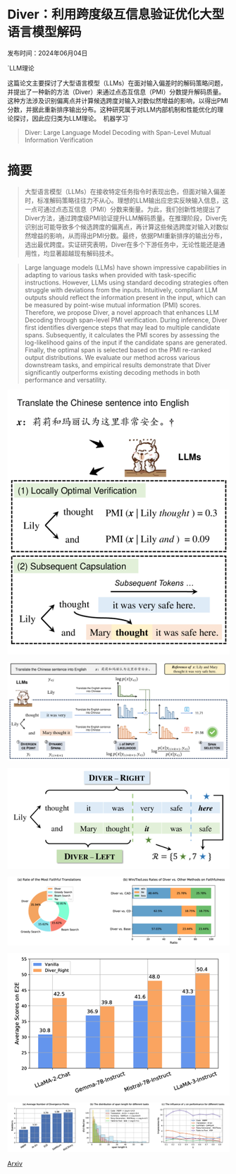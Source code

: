 # Diver：利用跨度级互信息验证优化大型语言模型解码

发布时间：2024年06月04日

`LLM理论

这篇论文主要探讨了大型语言模型（LLMs）在面对输入偏差时的解码策略问题，并提出了一种新的方法（Diver）来通过点态互信息（PMI）分数提升解码质量。这种方法涉及识别偏离点并计算候选跨度对输入对数似然增益的影响，以得出PMI分数，并据此重新排序输出分布。这种研究属于对LLM内部机制和性能优化的理论探讨，因此应归类为LLM理论。` `机器学习`

> Diver: Large Language Model Decoding with Span-Level Mutual Information Verification

# 摘要

> 大型语言模型（LLMs）在接收特定任务指令时表现出色，但面对输入偏差时，标准解码策略往往力不从心。理想的LLM输出应忠实反映输入信息，这一点可通过点态互信息（PMI）分数来衡量。为此，我们创新性地提出了Diver方法，通过跨度级PMI验证提升LLM解码质量。在推理阶段，Diver先识别出可能导致多个候选跨度的偏离点，再计算这些候选跨度对输入对数似然增益的影响，从而得出PMI分数。最终，依据PMI重新排序的输出分布，选出最优跨度。实证研究表明，Diver在多个下游任务中，无论性能还是通用性，均显著超越现有解码技术。

> Large language models (LLMs) have shown impressive capabilities in adapting to various tasks when provided with task-specific instructions. However, LLMs using standard decoding strategies often struggle with deviations from the inputs. Intuitively, compliant LLM outputs should reflect the information present in the input, which can be measured by point-wise mutual information (PMI) scores. Therefore, we propose Diver, a novel approach that enhances LLM Decoding through span-level PMI verification. During inference, Diver first identifies divergence steps that may lead to multiple candidate spans. Subsequently, it calculates the PMI scores by assessing the log-likelihood gains of the input if the candidate spans are generated. Finally, the optimal span is selected based on the PMI re-ranked output distributions. We evaluate our method across various downstream tasks, and empirical results demonstrate that Diver significantly outperforms existing decoding methods in both performance and versatility.

![Diver：利用跨度级互信息验证优化大型语言模型解码](../../../paper_images/2406.02120/x1.png)

![Diver：利用跨度级互信息验证优化大型语言模型解码](../../../paper_images/2406.02120/x2.png)

![Diver：利用跨度级互信息验证优化大型语言模型解码](../../../paper_images/2406.02120/x3.png)

![Diver：利用跨度级互信息验证优化大型语言模型解码](../../../paper_images/2406.02120/x4.png)

![Diver：利用跨度级互信息验证优化大型语言模型解码](../../../paper_images/2406.02120/x5.png)

![Diver：利用跨度级互信息验证优化大型语言模型解码](../../../paper_images/2406.02120/x6.png)

[Arxiv](https://arxiv.org/abs/2406.02120)